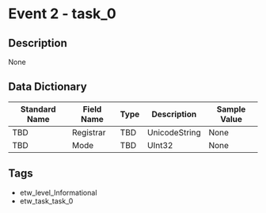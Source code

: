 # Event 2 - task_0

## Description
None

## Data Dictionary
|Standard Name|Field Name|Type|Description|Sample Value|
|---|---|---|---|---|
|TBD|Registrar|TBD|UnicodeString|None|None|
|TBD|Mode|TBD|UInt32|None|None|

## Tags
* etw_level_Informational
* etw_task_task_0
